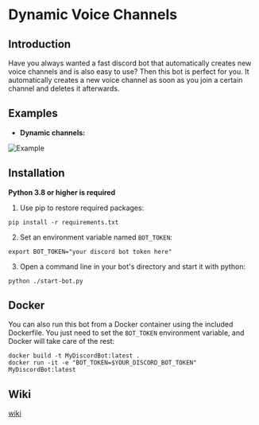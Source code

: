 # Dynamic Voice Channels

## Introduction

Have you always wanted a fast discord bot that automatically creates new voice channels and is also easy to use?  Then this bot is perfect for you. It automatically creates a new voice channel as soon as you join a certain channel and deletes it afterwards.

## Examples

- **Dynamic channels:**

![Example](https://i.imgur.com/40zpISm.gif)

## Installation

**Python 3.8 or higher is required**

1. Use pip to restore required packages:
```
pip install -r requirements.txt
```

2. Set an environment variable named `BOT_TOKEN`:
```
export BOT_TOKEN="your discord bot token here"
```

3. Open a command line in your bot's directory and start it with python:
```
python ./start-bot.py
```

## Docker

You can also run this bot from a Docker container using the included Dockerfile. You just need to set the `BOT_TOKEN` environment variable, and Docker will take care of the rest:

```
docker build -t MyDiscordBot:latest .
docker run -it -e "BOT_TOKEN=$YOUR_DISCORD_BOT_TOKEN" MyDiscordBot:latest
```

## Wiki

[wiki](https://github.com/Pawl-Patrol/Dynamic-Voice-Channels/wiki)
